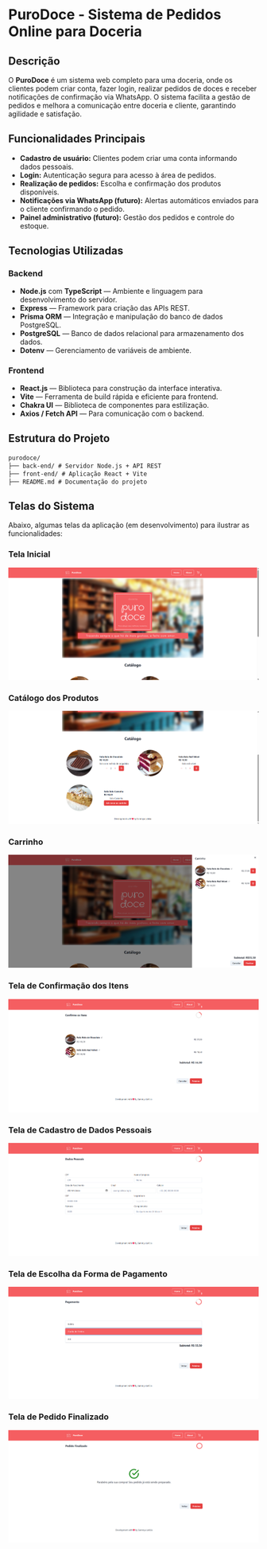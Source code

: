 # PuroDoce - Sistema de Pedidos Online para Doceria

## Descrição

O **PuroDoce** é um sistema web completo para uma doceria, onde os clientes podem criar conta, fazer login, realizar pedidos de doces e receber notificações de confirmação via WhatsApp. O sistema facilita a gestão de pedidos e melhora a comunicação entre doceria e cliente, garantindo agilidade e satisfação.

## Funcionalidades Principais

- **Cadastro de usuário:** Clientes podem criar uma conta informando dados pessoais.
- **Login:** Autenticação segura para acesso à área de pedidos.
- **Realização de pedidos:** Escolha e confirmação dos produtos disponíveis.
- **Notificações via WhatsApp (futuro):** Alertas automáticos enviados para o cliente confirmando o pedido.
- **Painel administrativo (futuro):** Gestão dos pedidos e controle do estoque.

## Tecnologias Utilizadas

### Backend

- **Node.js** com **TypeScript** — Ambiente e linguagem para desenvolvimento do servidor.
- **Express** — Framework para criação das APIs REST.
- **Prisma ORM** — Integração e manipulação do banco de dados PostgreSQL.
- **PostgreSQL** — Banco de dados relacional para armazenamento dos dados.
- **Dotenv** — Gerenciamento de variáveis de ambiente.

### Frontend

- **React.js** — Biblioteca para construção da interface interativa.
- **Vite** — Ferramenta de build rápida e eficiente para frontend.
- **Chakra UI** — Biblioteca de componentes para estilização.
- **Axios / Fetch API** — Para comunicação com o backend.

## Estrutura do Projeto
```
purodoce/
├── back-end/ # Servidor Node.js + API REST
├── front-end/ # Aplicação React + Vite
├── README.md # Documentação do projeto
```

## Telas do Sistema

Abaixo, algumas telas da aplicação (em desenvolvimento) para ilustrar as funcionalidades:

### Tela Inicial
![Tela Inicial](https://github.com/samleticias/purodoce/blob/main/screenshots/tela-inicial.png)

### Catálogo dos Produtos
![Catálogo 2](https://github.com/samleticias/purodoce/blob/main/screenshots/catalogo2.png)

### Carrinho
![Carrinho](https://github.com/samleticias/purodoce/blob/main/screenshots/carrinho.png)

### Tela de Confirmação dos Itens
![Confirmação dos Itens](https://github.com/samleticias/purodoce/blob/main/screenshots/confirmacao-itens.png)

### Tela de Cadastro de Dados Pessoais
![Dados Pessoais](https://github.com/samleticias/purodoce/blob/main/screenshots/dados-pessoais.png)

### Tela de Escolha da Forma de Pagamento
![Forma de Pagamento](https://github.com/samleticias/purodoce/blob/main/screenshots/forma-pagamento.png)

### Tela de Pedido Finalizado
![Pedido Finalizado](https://github.com/samleticias/purodoce/blob/main/screenshots/pedido-finalizado.png)
